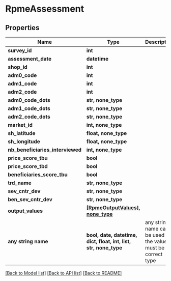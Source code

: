 # RpmeAssessment


## Properties
Name | Type | Description | Notes
------------ | ------------- | ------------- | -------------
**survey_id** | **int** |  | [optional] 
**assessment_date** | **datetime** |  | [optional] 
**shop_id** | **int** |  | [optional] 
**adm0_code** | **int** |  | [optional] 
**adm1_code** | **int** |  | [optional] 
**adm2_code** | **int** |  | [optional] 
**adm0_code_dots** | **str, none_type** |  | [optional] 
**adm1_code_dots** | **str, none_type** |  | [optional] 
**adm2_code_dots** | **str, none_type** |  | [optional] 
**market_id** | **int, none_type** |  | [optional] 
**sh_latitude** | **float, none_type** |  | [optional] 
**sh_longitude** | **float, none_type** |  | [optional] 
**nb_beneficiaries_interviewed** | **int, none_type** |  | [optional] 
**price_score_tbu** | **bool** |  | [optional] 
**price_score_tbd** | **bool** |  | [optional] 
**beneficiaries_score_tbu** | **bool** |  | [optional] 
**trd_name** | **str, none_type** |  | [optional] 
**sev_cntr_dev** | **str, none_type** |  | [optional] 
**ben_sev_cntr_dev** | **str, none_type** |  | [optional] 
**output_values** | [**[RpmeOutputValues], none_type**](RpmeOutputValues.md) |  | [optional] 
**any string name** | **bool, date, datetime, dict, float, int, list, str, none_type** | any string name can be used but the value must be the correct type | [optional]

[[Back to Model list]](../README.md#documentation-for-models) [[Back to API list]](../README.md#documentation-for-api-endpoints) [[Back to README]](../README.md)


